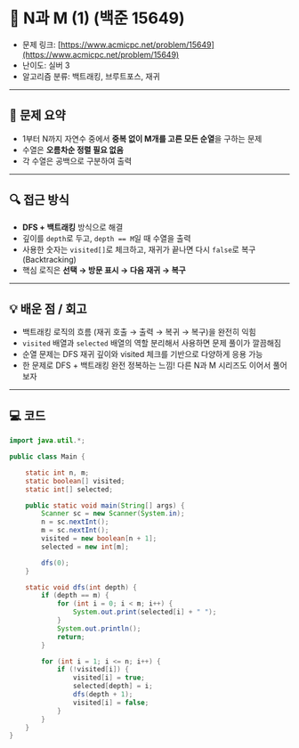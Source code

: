 # 📅 N과 M (1) (백준 15649)

- 문제 링크: [https://www.acmicpc.net/problem/15649](https://www.acmicpc.net/problem/15649)
- 난이도: 실버 3
- 알고리즘 분류: 백트래킹, 브루트포스, 재귀

---

## 📌 문제 요약

- 1부터 N까지 자연수 중에서 **중복 없이 M개를 고른 모든 순열**을 구하는 문제
- 수열은 **오름차순 정렬 필요 없음**
- 각 수열은 공백으로 구분하여 출력

---

## 🔍 접근 방식

- **DFS + 백트래킹** 방식으로 해결
- 깊이를 `depth`로 두고, `depth == M`일 때 수열을 출력
- 사용한 숫자는 `visited[]`로 체크하고, 재귀가 끝나면 다시 `false`로 복구 (Backtracking)
- 핵심 로직은 **선택 → 방문 표시 → 다음 재귀 → 복구**

---

## 💡 배운 점 / 회고

- 백트래킹 로직의 흐름 (재귀 호출 → 출력 → 복귀 → 복구)을 완전히 익힘
- `visited` 배열과 `selected` 배열의 역할 분리해서 사용하면 문제 풀이가 깔끔해짐
- 순열 문제는 DFS 재귀 깊이와 visited 체크를 기반으로 다양하게 응용 가능
- 한 문제로 DFS + 백트래킹 완전 정복하는 느낌! 다른 N과 M 시리즈도 이어서 풀어보자

---

## 💻 코드

```java 
import java.util.*;

public class Main {

    static int n, m;
    static boolean[] visited;
    static int[] selected;

    public static void main(String[] args) {
        Scanner sc = new Scanner(System.in);
        n = sc.nextInt();
        m = sc.nextInt();
        visited = new boolean[n + 1];
        selected = new int[m];

        dfs(0);
    }

    static void dfs(int depth) {
        if (depth == m) {
            for (int i = 0; i < m; i++) {
                System.out.print(selected[i] + " ");
            }
            System.out.println();
            return;
        }

        for (int i = 1; i <= n; i++) {
            if (!visited[i]) {
                visited[i] = true;
                selected[depth] = i;
                dfs(depth + 1);
                visited[i] = false;
            }
        }
    }
}
